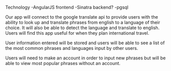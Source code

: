 Technology
  -AngularJS frontend
  -Sinatra backend?
  -pgsql

  Our app will connect to the google translate api to provide users with the ability to look up and translate phrases from english to a language of their choice. It will also be able to detect the language and translate to english. Users will find this app useful for when they plan international travel.

  User information entered will be stored and users will be able to see a list of the most common phrases and languages input by other users.

  Users will need to make an account in order to input new phrases but will be able to view most popular phrases without an account.

  
